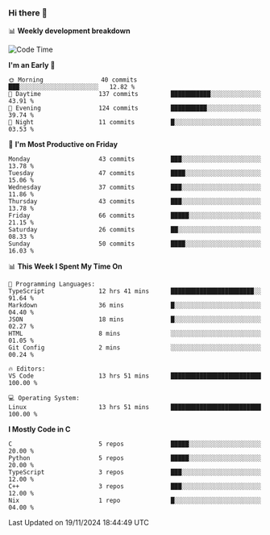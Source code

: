 ### Hi there 👋

📊 **Weekly development breakdown**
<!--START_SECTION:waka-->
![Code Time](http://img.shields.io/badge/Code%20Time-268%20hrs%2046%20mins-blue)

**I'm an Early 🐤** 

```text
🌞 Morning                40 commits          ███░░░░░░░░░░░░░░░░░░░░░░   12.82 % 
🌆 Daytime                137 commits         ███████████░░░░░░░░░░░░░░   43.91 % 
🌃 Evening                124 commits         ██████████░░░░░░░░░░░░░░░   39.74 % 
🌙 Night                  11 commits          █░░░░░░░░░░░░░░░░░░░░░░░░   03.53 % 
```
📅 **I'm Most Productive on Friday** 

```text
Monday                   43 commits          ███░░░░░░░░░░░░░░░░░░░░░░   13.78 % 
Tuesday                  47 commits          ████░░░░░░░░░░░░░░░░░░░░░   15.06 % 
Wednesday                37 commits          ███░░░░░░░░░░░░░░░░░░░░░░   11.86 % 
Thursday                 43 commits          ███░░░░░░░░░░░░░░░░░░░░░░   13.78 % 
Friday                   66 commits          █████░░░░░░░░░░░░░░░░░░░░   21.15 % 
Saturday                 26 commits          ██░░░░░░░░░░░░░░░░░░░░░░░   08.33 % 
Sunday                   50 commits          ████░░░░░░░░░░░░░░░░░░░░░   16.03 % 
```


📊 **This Week I Spent My Time On** 

```text
💬 Programming Languages: 
TypeScript               12 hrs 41 mins      ███████████████████████░░   91.64 % 
Markdown                 36 mins             █░░░░░░░░░░░░░░░░░░░░░░░░   04.40 % 
JSON                     18 mins             █░░░░░░░░░░░░░░░░░░░░░░░░   02.27 % 
HTML                     8 mins              ░░░░░░░░░░░░░░░░░░░░░░░░░   01.05 % 
Git Config               2 mins              ░░░░░░░░░░░░░░░░░░░░░░░░░   00.24 % 

🔥 Editors: 
VS Code                  13 hrs 51 mins      █████████████████████████   100.00 % 

💻 Operating System: 
Linux                    13 hrs 51 mins      █████████████████████████   100.00 % 
```

**I Mostly Code in C** 

```text
C                        5 repos             █████░░░░░░░░░░░░░░░░░░░░   20.00 % 
Python                   5 repos             █████░░░░░░░░░░░░░░░░░░░░   20.00 % 
TypeScript               3 repos             ███░░░░░░░░░░░░░░░░░░░░░░   12.00 % 
C++                      3 repos             ███░░░░░░░░░░░░░░░░░░░░░░   12.00 % 
Nix                      1 repo              █░░░░░░░░░░░░░░░░░░░░░░░░   04.00 % 
```




 Last Updated on 19/11/2024 18:44:49 UTC
<!--END_SECTION:waka-->
<!--
**R-enanVieira/R-enanVieira** is a ✨ _special_ ✨ repository because its `README.md` (this file) appears on your GitHub profile.

Here are some ideas to get you started:

- 🔭 I’m currently working on ...
- 🌱 I’m currently learning ...
- 👯 I’m looking to collaborate on ...
- 🤔 I’m looking for help with ...
- 💬 Ask me about ...
- 📫 How to reach me: ...
- 😄 Pronouns: ...
- ⚡ Fun fact: ...
-->
